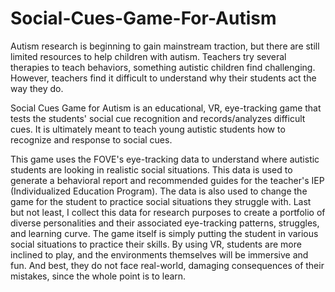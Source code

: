 # Social-Cues-Game-For-Autism

Autism research is beginning to gain mainstream traction, but there are still limited resources to help children with autism. Teachers try several therapies to teach behaviors, something autistic children find challenging. However, teachers find it difficult to understand why their students act the way they do.

Social Cues Game for Autism is an educational, VR, eye-tracking game that tests the students' social cue recognition and records/analyzes difficult cues. It is ultimately meant to teach young autistic students how to recognize and response to social cues.

This game uses the FOVE's eye-tracking data to understand where autistic students are looking in realistic social situations. This data is used to generate a behavioral report and recommended guides for the teacher's IEP (Individualized Education Program). The data is also used to change the game for the student to practice social situations they struggle with. Last but not least, I collect this data for research purposes to create a portfolio of diverse personalities and their associated eye-tracking patterns, struggles, and learning curve. The game itself is simply putting the student in various social situations to practice their skills. By using VR, students are more inclined to play, and the environments themselves will be immersive and fun. And best, they do not face real-world, damaging consequences of their mistakes, since the whole point is to learn.
